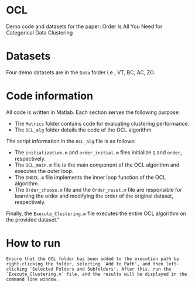 # OCL
Demo code and datasets for the paper: Order Is All You Need for Categorical Data Clustering

# Datasets
Four demo datasets are in the `Data` folder i.e., VT, BC, AC, ZO. 

# Code information

All code is written in Matlab. Each section serves the following purpose:

- The `Metrics` folder contains code for evaluating clustering performance.
- The `OCL_alg` folder details the code of the OCL algorithm.

The script information in the `OCL_alg` file is as follows:
- The `initialization.m` and `order_initial.m` files initialize `Q` and `order`, respectively.
- The `OCL_main.m` file is the main component of the OCL algorithm and executes the outer loop.
- The `INOCL.m` file implements the inner loop function of the OCL algorithm.
- The `Order_choose.m` file and the `Order_reset.m` file are responsible for learning the order and modifying the order of the original dataset, respectively.

Finally, the `Execute_Clustering.m` file executes the entire OCL algorithm on the provided dataset."

# How to run
	Ensure that the OCL folder has been added to the execution path by right-clicking the folder, selecting `Add to Path', and then left-clicking `Selected Folders and Subfolders'. After this, run the `Execute_Clustering.m` file, and the results will be displayed in the command line window.
